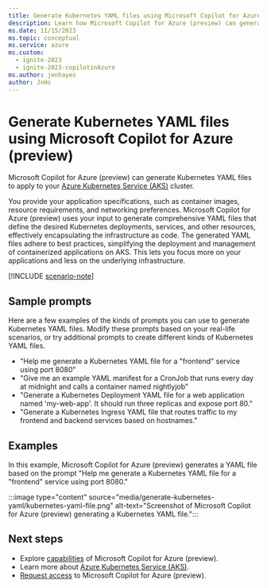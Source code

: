 ```yaml
---
title: Generate Kubernetes YAML files using Microsoft Copilot for Azure (preview)
description: Learn how Microsoft Copilot for Azure (preview) can generate Kubernetes YAML files for you to customize and use.
ms.date: 11/15/2023
ms.topic: conceptual
ms.service: azure
ms.custom:
  - ignite-2023
  - ignite-2023-copilotinAzure
ms.author: jenhayes
author: JnHs
---
```


# Generate Kubernetes YAML files using Microsoft Copilot for Azure (preview)

Microsoft Copilot for Azure (preview) can generate Kubernetes YAML files to apply to your [Azure Kubernetes Service (AKS)](/azure/aks/intro-kubernetes) cluster.

You provide your application specifications, such as container images, resource requirements, and networking preferences. Microsoft Copilot for Azure (preview) uses your input to generate comprehensive YAML files that define the desired Kubernetes deployments, services, and other resources, effectively encapsulating the infrastructure as code. The generated YAML files adhere to best practices, simplifying the deployment and management of containerized applications on AKS. This lets you focus more on your applications and less on the underlying infrastructure.

[!INCLUDE [scenario-note](includes/scenario-note.md)]

## Sample prompts

Here are a few examples of the kinds of prompts you can use to generate Kubernetes YAML files. Modify these prompts based on your real-life scenarios, or try additional prompts to create different kinds of Kubernetes YAML files.

- "Help me generate a Kubernetes YAML file for a "frontend" service using port 8080"
- "Give me an example YAML manifest for a CronJob that runs every day at midnight and calls a container named nightlyjob"
- "Generate a Kubernetes Deployment YAML file for a web application named 'my-web-app'. It should run three replicas and expose port 80."
- "Generate a Kubernetes Ingress YAML file that routes traffic to my frontend and backend services based on hostnames."

## Examples

In this example, Microsoft Copilot for Azure (preview) generates a YAML file based on the prompt "Help me generate a Kubernetes YAML file for a "frontend" service using port 8080."

:::image type="content" source="media/generate-kubernetes-yaml/kubernetes-yaml-file.png" alt-text="Screenshot of Microsoft Copilot for Azure (preview) generating a Kubernetes YAML file.":::

## Next steps

- Explore [capabilities](capabilities.md) of Microsoft Copilot for Azure (preview).
- Learn more about [Azure Kubernetes Service (AKS)](/azure/aks/intro-kubernetes).
- [Request access](https://aka.ms/MSCopilotforAzurePreview) to Microsoft Copilot for Azure (preview).

